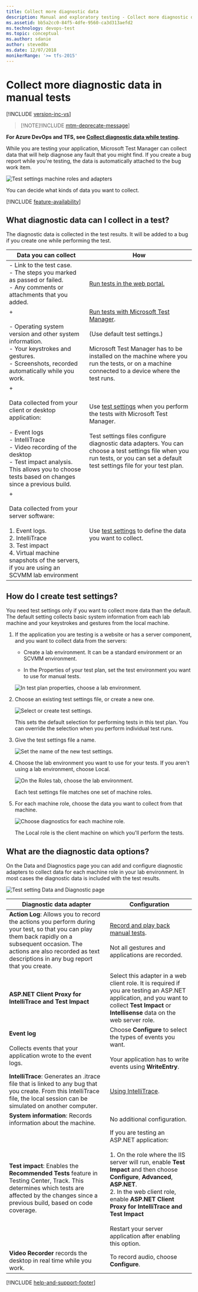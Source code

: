 ```yaml
---
title: Collect more diagnostic data
description: Manual and exploratory testing - Collect more diagnostic data in manual tests when you want to test web applications
ms.assetid: bb5a2cc0-84f5-4dfe-9560-ca3d313aefd2
ms.technology: devops-test
ms.topic: conceptual
ms.author: sdanie
author: steved0x
ms.date: 12/07/2018
monikerRange: '>= tfs-2015'
---
```


# Collect more diagnostic data in manual tests

[!INCLUDE [version-inc-vs](../includes/version-inc-vs.md)]

> [!NOTE]!INCLUDE [mtm-deprecate-message](../includes/mtm-deprecate-message.md)]

**For Azure DevOps and TFS, see [Collect diagnostic data while testing](../collect-diagnostic-data.md).**

While you are testing your application, Microsoft Test Manager can collect data that will help diagnose any fault that you might find. If you create a bug report while you're testing, the data is automatically attached to the bug work item.

![Test settings machine roles and adapters](media/collect-more-diagnostic-data-in-manual-tests/testsettingsmachineroleconceptual.png)

You can decide what kinds of data you want to collect.

[!INCLUDE [feature-availability](../includes/feature-availability.md)]

## What diagnostic data can I collect in a test?

The diagnostic data is collected in the test results. It will be added to a bug if you create one while performing the test.

| Data you can collect                                                                                                                                                                                                                                           | How                                                                                                                                                                                                                                                                                          |
| -------------------------------------------------------------------------------------------------------------------------------------------------------------------------------------------------------------------------------------------------------------- | -------------------------------------------------------------------------------------------------------------------------------------------------------------------------------------------------------------------------------------------------------------------------------------------- |
| - Link to the test case.<br />- The steps you marked as passed or failed.<br />- Any comments or attachments that you added.                                                                                                                                   | [Run tests in the web portal.](../run-manual-tests.md)                                                                                                                                                                                                                                       |
| +<br /><br /> - Operating system version and other system information.<br />- Your keystrokes and gestures.<br />- Screenshots, recorded automatically while you work.                                                                                         | [Run tests with Microsoft Test Manager](run-manual-tests-with-microsoft-test-manager.md).<br /><br /> (Use default test settings.)<br /><br /> Microsoft Test Manager has to be installed on the machine where you run the tests, or on a machine connected to a device where the test runs. |
| +<br /><br /> Data collected from your client or desktop application:<br /><br /> - Event logs<br />- IntelliTrace<br />- Video recording of the desktop<br />- Test impact analysis. This allows you to choose tests based on changes since a previous build. | Use [test settings](#testSettings) when you perform the tests with Microsoft Test Manager.<br /><br /> Test settings files configure diagnostic data adapters. You can choose a test settings file when you run tests, or you can set a default test settings file for your test plan.       |
| +<br /><br /> Data collected from your server software:<br /><br /> 1. Event logs.<br />2. IntelliTrace<br />3. Test impact<br />4. Virtual machine snapshots of the servers, if you are using an SCVMM lab environment                                        | Use [test settings](#testSettings) to define the data you want to collect.                                                                                                                                                                                                                   |

<a name="testSettings"></a>

## How do I create test settings?

You need test settings only if you want to collect more data than the default. The default setting collects basic system information from each lab machine and your keystrokes and gestures from the local machine.

1.  If the application you are testing is a website or has a server component, and you want to collect data from the servers:

    - Create a lab environment. It can be a standard environment or an SCVMM environment.

    - In the Properties of your test plan, set the test environment you want to use for manual tests.

    ![In test plan properties, choose a lab environment.](media/collect-more-diagnostic-data-in-manual-tests/almt_ws91chooseenv.png)

1.  Choose an existing test settings file, or create a new one.

    ![Select or create test settings.](media/collect-more-diagnostic-data-in-manual-tests/almt_ws92newsettings.png)

    This sets the default selection for performing tests in this test plan. You can override the selection when you perform individual test runs.

1.  Give the test settings file a name.

    ![Set the name of the new test settings.](media/collect-more-diagnostic-data-in-manual-tests/almt_ws93newsettingsname.png)

1.  Choose the lab environment you want to use for your tests. If you aren't using a lab environment, choose Local.

    ![On the Roles tab, choose the lab environment.](media/collect-more-diagnostic-data-in-manual-tests/almt_ws94newsettingsrole.png)

    Each test settings file matches one set of machine roles.

1.  For each machine role, choose the data you want to collect from that machine.

    ![Choose diagnostics for each machine role.](media/collect-more-diagnostic-data-in-manual-tests/almt_ws95newsettingsdda.png)

    The Local role is the client machine on which you'll perform the tests.

<a name="MTMTestSettingsDataAndDiagnostics"></a>

## What are the diagnostic data options?

On the Data and Diagnostics page you can add and configure diagnostic adapters to collect data for each machine role in your lab environment. In most cases the diagnostic data is included with the test results.

![Test setting Data and Diagnostic page](media/collect-more-diagnostic-data-in-manual-tests/mtr_danddpage.png)

| Diagnostic data adapter                                                                                                                                                                                                               | Configuration                                                                                                                                                                                                                                                                                                                                                  |
| ------------------------------------------------------------------------------------------------------------------------------------------------------------------------------------------------------------------------------------- | -------------------------------------------------------------------------------------------------------------------------------------------------------------------------------------------------------------------------------------------------------------------------------------------------------------------------------------------------------------- |
| **Action Log**: Allows you to record the actions you perform during your test, so that you can play them back rapidly on a subsequent occasion. The actions are also recorded as text descriptions in any bug report that you create. | [Record and play back manual tests](record-play-back-manual-tests.md).<br /><br /> Not all gestures and applications are recorded.                                                                                                                                                                                                                             |
| **ASP.NET Client Proxy for IntelliTrace and Test Impact**                                                                                                                                                                             | Select this adapter in a web client role. It is required if you are testing an ASP.NET application, and you want to collect **Test Impact** or **Intellisense** data on the web server role.                                                                                                                                                                   |
| **Event log**<br /><br /> Collects events that your application wrote to the event logs.                                                                                                                                              | Choose **Configure** to select the types of events you want.<br /><br /> Your application has to write events using **WriteEntry**.                                                                                                                                                                                                                            |
| **IntelliTrace**: Generates an .itrace file that is linked to any bug that you create. From this IntelliTrace file, the local session can be simulated on another computer.                                                           | [Using IntelliTrace](/visualstudio/debugger/walkthrough-using-intellitrace).                                                                                                                                                                                                                                                                                   |
| **System information**: Records information about the machine.                                                                                                                                                                        | No additional configuration.                                                                                                                                                                                                                                                                                                                                   |
| **Test impact**: Enables the **Recommended Tests** feature in Testing Center, Track. This determines which tests are affected by the changes since a previous build, based on code coverage.                                          | If you are testing an ASP.NET application:<br /><br /> 1. On the role where the IIS server will run, enable **Test Impact** and then choose **Configure**, **Advanced**, **ASP.NET**.<br />2. In the web client role, enable **ASP.NET Client Proxy for IntelliTrace and Test Impact**<br /><br /> Restart your server application after enabling this option. |
| **Video Recorder** records the desktop in real time while you work.                                                                                                                                                                   | To record audio, choose **Configure**.                                                                                                                                                                                                                                                                                                                         |

[!INCLUDE [help-and-support-footer](../includes/help-and-support-footer.md)]
